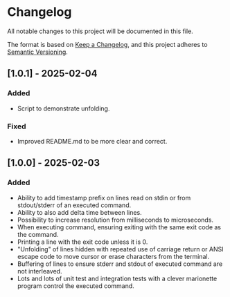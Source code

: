 # Changelog

All notable changes to this project will be documented in this file.

The format is based on [Keep a Changelog](https://keepachangelog.com/en/1.1.0/),
and this project adheres to [Semantic Versioning](https://semver.org/spec/v2.0.0.html).


## [1.0.1] - 2025-02-04

### Added
- Script to demonstrate unfolding.

### Fixed
- Improved README.md to be more clear and correct.


## [1.0.0] - 2025-02-03

### Added
- Ability to add timestamp prefix on lines read on stdin or from stdout/stderr of an executed
  command.
- Ability to also add delta time between lines.
- Possibility to increase resolution from milliseconds to microseconds.
- When executing command, ensuring exiting with the same exit code as the command.
- Printing a line with the exit code unless it is 0.
- "Unfolding" of lines hidden with repeated use of carriage return or ANSI escape code to move
  cursor or erase characters from the terminal.
- Buffering of lines to ensure stderr and stdout of executed command are not interleaved.
- Lots and lots of unit test and integration tests with a clever marionette program control the
  executed command.
